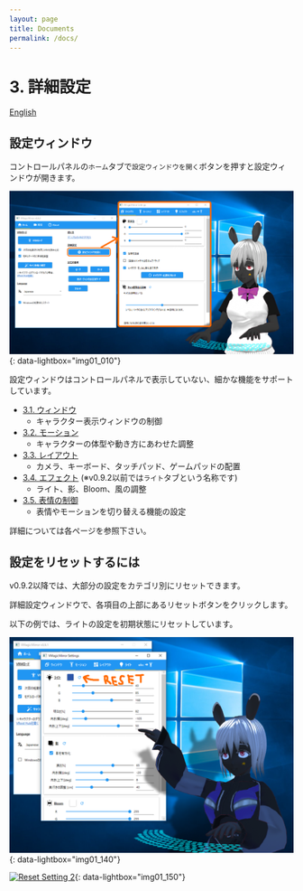 ```yaml
---
layout: page
title: Documents
permalink: /docs/
---
```


# 3. 詳細設定

[English](./en_documents.html)

## 設定ウィンドウ

コントロールパネルの`ホーム`タブで`設定ウィンドウを開く`ボタンを押すと設定ウィンドウが開きます。

[![Setting Window](./images/about_settings/img01_010_setting_window.png)](./images/about_settings/img01_010_setting_window.png){: data-lightbox="img01_010"}

設定ウィンドウはコントロールパネルで表示していない、細かな機能をサポートしています。

* [3.1. ウィンドウ](./docs_window.html)
    - キャラクター表示ウィンドウの制御
* [3.2. モーション](./docs_motion.html)
    - キャラクターの体型や動き方にあわせた調整
* [3.3. レイアウト](./docs_layout.html)
    - カメラ、キーボード、タッチパッド、ゲームパッドの配置
* [3.4. エフェクト](./docs_effects.html) (※v0.9.2以前では`ライト`タブという名称です)
    - ライト、影、Bloom、風の調整
* [3.5. 表情の制御](./docs_expressions.html)
    - 表情やモーションを切り替える機能の設定

詳細については各ページを参照下さい。

## 設定をリセットするには

v0.9.2以降では、大部分の設定をカテゴリ別にリセットできます。

詳細設定ウィンドウで、各項目の上部にあるリセットボタンをクリックします。

以下の例では、ライトの設定を初期状態にリセットしています。

[![Reset Setting 1](./images/about_settings/img01_140_reset_setting_before.png)](./images/about_settings/img01_140_reset_setting_before.png){: data-lightbox="img01_140"}

[![Reset Setting 2](./images/about_settings/img01_150_reset_setting_before.png)](./images/about_settings/img01_150_reset_setting_after.png){: data-lightbox="img01_150"}

